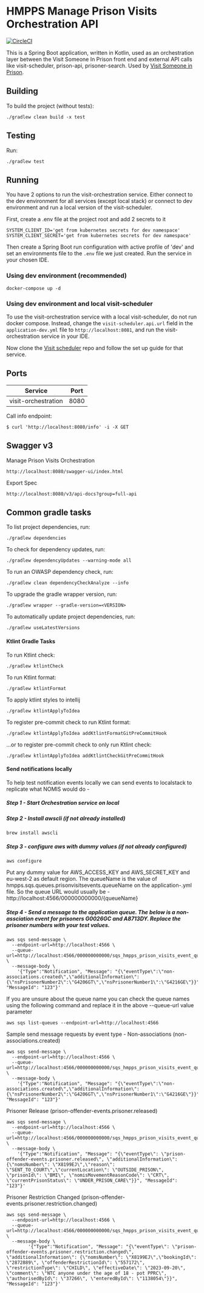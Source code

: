 # HMPPS Manage Prison Visits Orchestration API

[![CircleCI](https://circleci.com/gh/ministryofjustice/hmpps-manage-prison-visits-orchestration/tree/main.svg?style=shield)](https://app.circleci.com/pipelines/github/ministryofjustice/visit-scheduler)

This is a Spring Boot application, written in Kotlin, used as an orchestration layer between the Visit Someone In Prison front end and external API calls like visit-scheduler, prison-api, prisoner-search. Used by [Visit Someone in Prison](https://github.com/ministryofjustice/book-a-prison-visit-staff-ui).

## Building

To build the project (without tests):
```
./gradlew clean build -x test
```

## Testing

Run:
```
./gradlew test 
```

## Running
You have 2 options to run the visit-orchestration service. Either connect to the dev environment for all services (except local stack) 
or connect to dev environment and run a local version of the visit-scheduler.

First, create a .env file at the project root and add 2 secrets to it
```
SYSTEM_CLIENT_ID='get from kubernetes secrets for dev namespace'
SYSTEM_CLIENT_SECRET='get from kubernetes secrets for dev namespace'
```

Then create a Spring Boot run configuration with active profile of 'dev' and set an environments file to the
`.env` file we just created. Run the service in your chosen IDE.

### Using dev environment (recommended)
```
docker-compose up -d
```

### Using dev environment and local visit-scheduler
To use the visit-orchestration service with a local visit-scheduler, do not run docker compose. Instead, change the `visit-scheduler.api.url` 
field in the `application-dev.yml` file to `http://localhost:8081`, and run the visit-orchestration service 
in your IDE.

Now clone the [Visit scheduler](https://github.com/ministryofjustice/visit-scheduler) repo and follow the set up guide for that service.

## Ports

| Service             | Port |  
|---------------------|------|
| visit-orchestration | 8080 |
Call info endpoint:
```
$ curl 'http://localhost:8080/info' -i -X GET
```

## Swagger v3
Manage Prison Visits Orchestration
```
http://localhost:8080/swagger-ui/index.html
```

Export Spec
```
http://localhost:8080/v3/api-docs?group=full-api
```

## Common gradle tasks

To list project dependencies, run:

```
./gradlew dependencies
``` 

To check for dependency updates, run:
```
./gradlew dependencyUpdates --warning-mode all
```

To run an OWASP dependency check, run:
```
./gradlew clean dependencyCheckAnalyze --info
```

To upgrade the gradle wrapper version, run:
```
./gradlew wrapper --gradle-version=<VERSION>
```

To automatically update project dependencies, run:
```
./gradlew useLatestVersions
```

#### Ktlint Gradle Tasks

To run Ktlint check:
```
./gradlew ktlintCheck
```

To run Ktlint format:
```
./gradlew ktlintFormat
```

To apply ktlint styles to intellij
```
./gradlew ktlintApplyToIdea
```

To register pre-commit check to run Ktlint format:
```
./gradlew ktlintApplyToIdea addKtlintFormatGitPreCommitHook 
```

...or to register pre-commit check to only run Ktlint check:
```
./gradlew ktlintApplyToIdea addKtlintCheckGitPreCommitHook
```


#### Send notifications locally
To help test notification events locally we can send events to localstack to replicate what NOMIS would do -
##### Step 1 - Start Orchestration service on local

##### Step 2 - Install awscli (if not already installed)
```
brew install awscli
```

##### Step 3 - configure aws with dummy values (if not already configured)
```
aws configure
```
Put any dummy value for AWS_ACCESS_KEY and AWS_SECRET_KEY and eu-west-2 as default region.
The queueName is the value of hmpps.sqs.queues.prisonvisitsevents.queueName on the application-<env>.yml file.
So the queue URL would usually be - http://localhost:4566/000000000000/{queueName}

##### Step 4 - Send a message to the application queue. The below is a non-assciation event for prisoners G0026GC and A8713DY. Replace the prisoner numbers with your test values.
```
aws sqs send-message \
  --endpoint-url=http://localhost:4566 \
  --queue-url=http://localhost:4566/000000000000/sqs_hmpps_prison_visits_event_queue \
  --message-body \
    '{"Type":"Notification", "Message": "{\"eventType\":\"non-associations.created\",\"additionalInformation\":{\"nsPrisonerNumber2\":\"G4206GT\",\"nsPrisonerNumber1\":\"G4216GE\"}}", "MessageId": "123"}'
```

If you are unsure about the queue name you can check the queue names using the following command and replace it in the above --queue-url value parameter
```
aws sqs list-queues --endpoint-url=http://localhost:4566
```

Sample send message requests by event type - 
Non-associations (non-associations.created)
```
aws sqs send-message \
  --endpoint-url=http://localhost:4566 \
  --queue-url=http://localhost:4566/000000000000/sqs_hmpps_prison_visits_event_queue \
  --message-body \
    '{"Type":"Notification", "Message": "{\"eventType\":\"non-associations.created\",\"additionalInformation\":{\"nsPrisonerNumber2\":\"G4206GT\",\"nsPrisonerNumber1\":\"G4216GE\"}}", "MessageId": "123"}'
```

Prisoner Release (prison-offender-events.prisoner.released)
```
aws sqs send-message \
  --endpoint-url=http://localhost:4566 \
  --queue-url=http://localhost:4566/000000000000/sqs_hmpps_prison_visits_event_queue \
  --message-body \
    '{"Type":"Notification", "Message": "{\"eventType\": \"prison-offender-events.prisoner.released\", \"additionalInformation\": {\"nomsNumber\": \"X8199EJ\",\"reason\": \"SENT_TO_COURT\",\"currentLocation\": \"OUTSIDE_PRISON\", \"prisonId\": \"BMI\", \"nomisMovementReasonCode\": \"CRT\", \"currentPrisonStatus\": \"UNDER_PRISON_CARE\"}}", "MessageId": "123"}'
```

Prisoner Restriction Changed (prison-offender-events.prisoner.restriction.changed)
```
aws sqs send-message \
  --endpoint-url=http://localhost:4566 \
  --queue-url=http://localhost:4566/000000000000/sqs_hmpps_prison_visits_event_queue \
  --message-body \
        '{"Type":"Notification", "Message": "{\"eventType\": \"prison-offender-events.prisoner.restriction.changed\", \"additionalInformation\": {\"nomsNumber\": \"X8199EJ\",\"bookingId\": \"2872889\", \"offenderRestrictionId\": \"557172\", \"restrictionType\": \"CHILD\", \"effectiveDate\": \"2023-09-20\", \"comment\": \"NTC anyone under the age of 18 - pot PPRC\", \"authorisedById\": \"37266\", \"enteredById\": \"1138054\"}}", "MessageId": "123"}'
```

